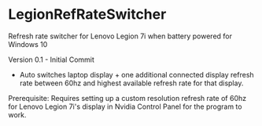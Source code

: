 # LegionRefRateSwitcher
Refresh rate switcher for Lenovo Legion 7i when battery powered for Windows 10

Version 0.1 - Initial Commit 

- Auto switches laptop display + one additional connected display refresh rate between 60hz and highest available refresh rate for that display. 

Prerequisite: Requires setting up a custom resolution refresh rate of 60hz for Lenovo Legion 7i's display in Nvidia Control Panel for the program to work.
